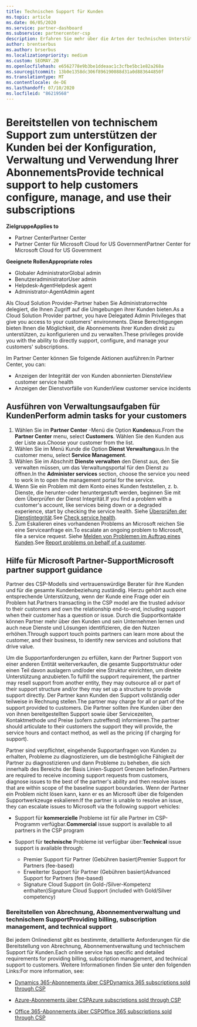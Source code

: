 ```yaml
---
title: Technischen Support für Kunden
ms.topic: article
ms.date: 06/05/2020
ms.service: partner-dashboard
ms.subservice: partnercenter-csp
description: Erfahren Sie mehr über die Arten der technischen Unterstützung von Cloud Solution Provider-Programmpartnern können Ihre Kunden anbieten.
author: brentserbus
ms.author: brserbus
ms.localizationpriority: medium
ms.custom: SEOMAY.20
ms.openlocfilehash: e6562778e9b3be1ddeaac1c3cfbe5bc1e82a268a
ms.sourcegitcommit: 13b0e1358dc306f896190088d31a0d883644850f
ms.translationtype: MT
ms.contentlocale: de-DE
ms.lasthandoff: 07/10/2020
ms.locfileid: "86219568"
---
```

# <a name="provide-technical-support-to-help-customers-configure-manage-and-use-their-subscriptions"></a><span data-ttu-id="80653-103">Bereitstellen von technischem Support zum unterstützen der Kunden bei der Konfiguration, Verwaltung und Verwendung Ihrer Abonnements</span><span class="sxs-lookup"><span data-stu-id="80653-103">Provide technical support to help customers configure, manage, and use their subscriptions</span></span>

<span data-ttu-id="80653-104">**Zielgruppe**</span><span class="sxs-lookup"><span data-stu-id="80653-104">**Applies to**</span></span>

- <span data-ttu-id="80653-105">Partner Center</span><span class="sxs-lookup"><span data-stu-id="80653-105">Partner Center</span></span>
- <span data-ttu-id="80653-106">Partner Center für Microsoft Cloud for US Government</span><span class="sxs-lookup"><span data-stu-id="80653-106">Partner Center for Microsoft Cloud for US Government</span></span>

<span data-ttu-id="80653-107">**Geeignete Rollen**</span><span class="sxs-lookup"><span data-stu-id="80653-107">**Appropriate roles**</span></span>
- <span data-ttu-id="80653-108">Globaler Administrator</span><span class="sxs-lookup"><span data-stu-id="80653-108">Global admin</span></span>
- <span data-ttu-id="80653-109">Benutzeradministrator</span><span class="sxs-lookup"><span data-stu-id="80653-109">User admin</span></span>
- <span data-ttu-id="80653-110">Helpdesk-Agent</span><span class="sxs-lookup"><span data-stu-id="80653-110">Helpdesk agent</span></span>
- <span data-ttu-id="80653-111">Administrator-Agent</span><span class="sxs-lookup"><span data-stu-id="80653-111">Admin agent</span></span>

<span data-ttu-id="80653-112">Als Cloud Solution Provider-Partner haben Sie Administratorrechte delegiert, die Ihnen Zugriff auf die Umgebungen ihrer Kunden bieten.</span><span class="sxs-lookup"><span data-stu-id="80653-112">As a Cloud Solution Provider partner, you have Delegated Admin Privileges that give you access to your customers' environments.</span></span> <span data-ttu-id="80653-113">Diese Berechtigungen bieten Ihnen die Möglichkeit, die Abonnements ihrer Kunden direkt zu unterstützen, zu konfigurieren und zu verwalten.</span><span class="sxs-lookup"><span data-stu-id="80653-113">These privileges provide you with the ability to directly support, configure, and manage your customers' subscriptions.</span></span>

<span data-ttu-id="80653-114">Im Partner Center können Sie folgende Aktionen ausführen:</span><span class="sxs-lookup"><span data-stu-id="80653-114">In Partner Center, you can:</span></span>

- <span data-ttu-id="80653-115">Anzeigen der Integrität der von Kunden abonnierten Dienste</span><span class="sxs-lookup"><span data-stu-id="80653-115">View customer service health</span></span>
- <span data-ttu-id="80653-116">Anzeigen der Dienstvorfälle von Kunden</span><span class="sxs-lookup"><span data-stu-id="80653-116">View customer service incidents</span></span>

## <a name="perform-admin-tasks-for-your-customers"></a><span data-ttu-id="80653-117">Ausführen von Verwaltungsaufgaben für Kunden</span><span class="sxs-lookup"><span data-stu-id="80653-117">Perform admin tasks for your customers</span></span>

1. <span data-ttu-id="80653-118">Wählen Sie im **Partner Center** -Menü die Option **Kunden**aus.</span><span class="sxs-lookup"><span data-stu-id="80653-118">From the **Partner Center** menu, select **Customers**.</span></span> <span data-ttu-id="80653-119">Wählen Sie den Kunden aus der Liste aus.</span><span class="sxs-lookup"><span data-stu-id="80653-119">Choose your customer from the list.</span></span>
2. <span data-ttu-id="80653-120">Wählen Sie im Menü Kunde die Option **Dienst Verwaltung**aus.</span><span class="sxs-lookup"><span data-stu-id="80653-120">In the customer menu, select **Service Management**.</span></span>
3. <span data-ttu-id="80653-121">Wählen Sie im Abschnitt **Dienste verwalten** den Dienst aus, den Sie verwalten müssen, um das Verwaltungsportal für den Dienst zu öffnen.</span><span class="sxs-lookup"><span data-stu-id="80653-121">In the **Administer services** section, choose the service you need to work in to open the management portal for the service.</span></span>
4. <span data-ttu-id="80653-122">Wenn Sie ein Problem mit dem Konto eines Kunden feststellen, z. b. Dienste, die herunter-oder heruntergestuft werden, beginnen Sie mit dem Überprüfen der Dienst Integrität.</span><span class="sxs-lookup"><span data-stu-id="80653-122">If you find a problem with a customer's account, like services being down or a degraded experience, start by checking the service health.</span></span> <span data-ttu-id="80653-123">Siehe [Überprüfen der Dienstintegrität](check-service-health.md).</span><span class="sxs-lookup"><span data-stu-id="80653-123">See [Check service health](check-service-health.md).</span></span>
5. <span data-ttu-id="80653-124">Zum Eskalieren eines vorhandenen Problems an Microsoft reichen Sie eine Serviceanfrage ein.</span><span class="sxs-lookup"><span data-stu-id="80653-124">To escalate an ongoing problem to Microsoft, file a service request.</span></span> <span data-ttu-id="80653-125">Siehe [Melden von Problemen im Auftrag eines Kunden](report-problems-on-behalf-of-a-customer.md).</span><span class="sxs-lookup"><span data-stu-id="80653-125">See [Report problems on behalf of a customer](report-problems-on-behalf-of-a-customer.md).</span></span>

## <a name="microsoft-partner-support-guidance"></a><span data-ttu-id="80653-126">Hilfe für Microsoft Partner-Support</span><span class="sxs-lookup"><span data-stu-id="80653-126">Microsoft partner support guidance</span></span>

<span data-ttu-id="80653-127">Partner des CSP-Modells sind vertrauenswürdige Berater für ihre Kunden und für die gesamte Kundenbeziehung zuständig. Hierzu gehört auch eine entsprechende Unterstützung, wenn der Kunde eine Frage oder ein Problem hat.</span><span class="sxs-lookup"><span data-stu-id="80653-127">Partners transacting in the CSP model are the trusted advisor to their customers and own the relationship end-to-end, including support when their customer has a question or issue.</span></span> <span data-ttu-id="80653-128">Durch die Supportkontakte können Partner mehr über den Kunden und sein Unternehmen lernen und auch neue Dienste und Lösungen identifizieren, die den Nutzen erhöhen.</span><span class="sxs-lookup"><span data-stu-id="80653-128">Through support touch points partners can learn more about the customer, and their business, to identify new services and solutions that drive value.</span></span>

<span data-ttu-id="80653-129">Um die Supportanforderungen zu erfüllen, kann der Partner Support von einer anderen Entität weiterverkaufen, die gesamte Supportstruktur oder einen Teil davon auslagern und/oder eine Struktur einrichten, um direkte Unterstützung anzubieten.</span><span class="sxs-lookup"><span data-stu-id="80653-129">To fulfill the support requirement, the partner may resell support from another entity, they may outsource all or part of their support structure and/or they may set up a structure to provide support directly.</span></span>  <span data-ttu-id="80653-130">Der Partner kann Kunden den Support vollständig oder teilweise in Rechnung stellen.</span><span class="sxs-lookup"><span data-stu-id="80653-130">The partner may charge for all or part of the support provided to customers.</span></span> <span data-ttu-id="80653-131">Die Partner sollten ihre Kunden über den von ihnen bereitgestellten Support sowie über Servicezeiten, Kontaktmethode und Preise (sofern zutreffend) informieren.</span><span class="sxs-lookup"><span data-stu-id="80653-131">The partner should articulate to their customers the support they will provide, the service hours and contact method, as well as the pricing (if charging for support).</span></span> 

<span data-ttu-id="80653-132">Partner sind verpflichtet, eingehende Supportanfragen von Kunden zu erhalten, Probleme zu diagnostizieren, um die bestmögliche Fähigkeit der Partner zu diagnostizieren und dann Probleme zu beheben, die sich innerhalb des Bereichs der Basis Linien-Support Grenzen befinden.</span><span class="sxs-lookup"><span data-stu-id="80653-132">Partners are required to receive incoming support requests from customers, diagnose issues to the best of the partner's ability and then resolve issues that are within scope of the baseline support boundaries.</span></span> <span data-ttu-id="80653-133">Wenn der Partner ein Problem nicht lösen kann, kann er es an Microsoft über die folgenden Supportwerkzeuge eskalieren:</span><span class="sxs-lookup"><span data-stu-id="80653-133">If the partner is unable to resolve an issue, they can escalate issues to Microsoft via the following support vehicles:</span></span>

- <span data-ttu-id="80653-134">Support für **kommerzielle** Probleme ist für alle Partner im CSP-Programm verfügbar.</span><span class="sxs-lookup"><span data-stu-id="80653-134">**Commercial** issue support is available to all partners in the CSP program</span></span>

- <span data-ttu-id="80653-135">Support für **technische** Probleme ist verfügbar über:</span><span class="sxs-lookup"><span data-stu-id="80653-135">**Technical** issue support is available through:</span></span>

  - <span data-ttu-id="80653-136">Premier Support für Partner (Gebühren basiert)</span><span class="sxs-lookup"><span data-stu-id="80653-136">Premier Support for Partners (fee-based)</span></span>
  - <span data-ttu-id="80653-137">Erweiterter Support für Partner (Gebühren basiert)</span><span class="sxs-lookup"><span data-stu-id="80653-137">Advanced Support for Partners (fee-based)</span></span>
  - <span data-ttu-id="80653-138">Signature Cloud Support (in Gold-/Silver-Kompetenz enthalten)</span><span class="sxs-lookup"><span data-stu-id="80653-138">Signature Cloud Support (included with Gold/Silver competency)</span></span>

### <a name="providing-billing-subscription-management-and-technical-support"></a><span data-ttu-id="80653-139">Bereitstellen von Abrechnung, Abonnementverwaltung und technischem Support</span><span class="sxs-lookup"><span data-stu-id="80653-139">Providing billing, subscription management, and technical support</span></span> 

<span data-ttu-id="80653-140">Bei jedem Onlinedienst gibt es bestimmte, detaillierte Anforderungen für die Bereitstellung von Abrechnung, Abonnementverwaltung und technischem Support für Kunden.</span><span class="sxs-lookup"><span data-stu-id="80653-140">Each online service has specific and detailed requirements for providing billing, subscription management, and technical support to customers.</span></span> <span data-ttu-id="80653-141">Weitere Informationen finden Sie unter den folgenden Links:</span><span class="sxs-lookup"><span data-stu-id="80653-141">For more information, see:</span></span>

- [<span data-ttu-id="80653-142">Dynamics 365-Abonnements über CSP</span><span class="sxs-lookup"><span data-stu-id="80653-142">Dynamics 365 subscriptions sold through CSP</span></span>](https://www.microsoftpartnercommunity.com/t5/CSP/Microsoft-Partner-Support-Guidance/m-p/5262#M30)

- [<span data-ttu-id="80653-143">Azure-Abonnements über CSP</span><span class="sxs-lookup"><span data-stu-id="80653-143">Azure subscriptions sold through CSP</span></span>](https://www.microsoftpartnercommunity.com/t5/CSP/Microsoft-Partner-Support-Guidance/m-p/5263#M31)

- [<span data-ttu-id="80653-144">Office 365-Abonnements über CSP</span><span class="sxs-lookup"><span data-stu-id="80653-144">Office 365 subscriptions sold through CSP</span></span>](https://www.microsoftpartnercommunity.com/t5/CSP/Microsoft-Partner-Support-Guidance/m-p/5264#M32)
